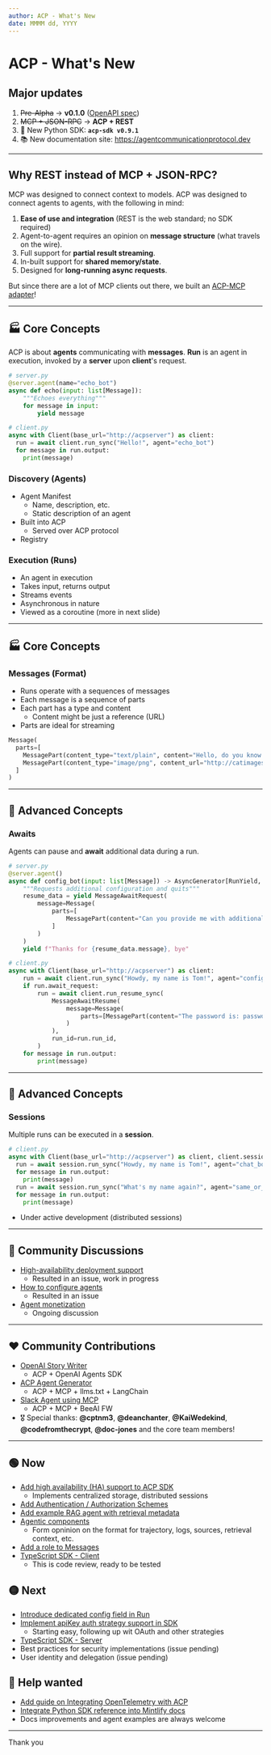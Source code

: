 ```yaml
---
author: ACP - What's New
date: MMMM dd, YYYY
---
```


# ACP - What's New

## Major updates

1. ~~Pre-Alpha~~ -> **v0.1.0** ([OpenAPI spec](https://github.com/i-am-bee/acp/blob/main/docs/spec/openapi.yaml))
1. ~~MCP + JSON-RPC~~ -> **ACP + REST**
1. 🐍 New Python SDK: **`acp-sdk v0.9.1`**
1. 📚 New documentation site: https://agentcommunicationprotocol.dev

---

## Why REST instead of MCP + JSON-RPC?

MCP was designed to connect context to models. ACP was designed to connect agents to agents, with the following in mind:

1. **Ease of use and integration** (REST is the web standard; no SDK required)
1. Agent-to-agent requires an opinion on **message structure** (what travels on the wire).
1. Full support for **partial result streaming**.
1. In-built support for **shared memory/state**.
1. Designed for **long-running async requests**.

But since there are a lot of MCP clients out there, we built an [ACP-MCP adapter](https://github.com/i-am-bee/acp-mcp)!

---

## 🏭 Core Concepts

ACP is about **agents** communicating with **messages**. **Run** is an agent in execution, invoked by a **server** upon **client**'s request.

```python
# server.py
@server.agent(name="echo_bot")
async def echo(input: list[Message]):
    """Echoes everything"""
    for message in input:
        yield message

# client.py
async with Client(base_url="http://acpserver") as client:
  run = await client.run_sync("Hello!", agent="echo_bot")
  for message in run.output:
    print(message)
```

### Discovery (Agents)
  - Agent Manifest
     - Name, description, etc. 
     - Static description of an agent
  - Built into ACP
     - Served over ACP protocol
  - Registry

### Execution (Runs)
  - An agent in execution
  - Takes input, returns output
  - Streams events
  - Asynchronous in nature
  - Viewed as a coroutine (more in next slide)

---

## 🏭 Core Concepts

### Messages (Format)
  - Runs operate with a sequences of messages
  - Each message is a sequence of parts
  - Each part has a type and content
    - Content might be just a reference (URL)
  - Parts are ideal for streaming

```python
Message(
  parts=[
    MessagePart(content_type="text/plain", content="Hello, do you know this cat?"),
    MessagePart(content_type="image/png", content_url="http://catimages/cat.png"),
  ]
)
```

---

## 🚀 Advanced Concepts

### Awaits

Agents can pause and **await** additional data during a run.

```python
# server.py
@server.agent()
async def config_bot(input: list[Message]) -> AsyncGenerator[RunYield, RunYieldResume]:
    """Requests additional configuration and quits"""
    resume_data = yield MessageAwaitRequest(
        message=Message(
            parts=[
                MessagePart(content="Can you provide me with additional configuration?")
            ]
        )
    )
    yield f"Thanks for {resume_data.message}, bye"

# client.py
async with Client(base_url="http://acpserver") as client:
    run = await client.run_sync("Howdy, my name is Tom!", agent="config_bot")
    if run.await_request:
        run = await client.run_resume_sync(
            MessageAwaitResume(
                message=Message(
                    parts=[MessagePart(content="The password is: password")]
                )
            ),
            run_id=run.run_id,
        )
    for message in run.output:
        print(message)
```

---

## 🚀 Advanced Concepts

### Sessions

Multiple runs can be executed in a **session**.

```python
# client.py
async with Client(base_url="http://acpserver") as client, client.session() as session:
  run = await session.run_sync("Howdy, my name is Tom!", agent="chat_bot")
  for message in run.output:
    print(message)
  run = await session.run_sync("What's my name again?", agent="same_or_another_chat_bot")
  for message in run.output:
    print(message)
```

- Under active development (distributed sessions)

---

## 💬 Community Discussions

- [High-availability deployment support](https://github.com/i-am-bee/acp/discussions/130)
  - Resulted in an issue, work in progress
- [How to configure agents](https://github.com/i-am-bee/acp/discussions/66)
  - Resulted in an issue
- [Agent monetization](https://github.com/i-am-bee/acp/discussions/119)
  - Ongoing discussion

---

## ❤️  Community Contributions

- [OpenAI Story Writer](https://github.com/i-am-bee/acp/tree/main/examples/python/openai-story-writer)
  - ACP + OpenAI Agents SDK
- [ACP Agent Generator](https://github.com/i-am-bee/acp/tree/main/examples/python/acp-agent-generator)
  - ACP + MCP + llms.txt + LangChain
- [Slack Agent using MCP](https://github.com/i-am-bee/acp/tree/main/examples/python/beeai-slack-mcp)
  - ACP + MCP + BeeAI FW
- 🎖️ Special thanks: **@cptnm3**, **@deanchanter**, **@KaiWedekind**, **@codefromthecrypt**, **@doc-jones** and the core team members!

---

## 🟢 Now

- [Add high availability (HA) support to ACP SDK](https://github.com/i-am-bee/acp/issues/143)
  - Implements centralized storage, distributed sessions
- [Add Authentication / Authorization Schemes](https://github.com/i-am-bee/acp/issues/137)
- [Add example RAG agent with retrieval metadata](https://github.com/i-am-bee/acp/issues/72)
- [Agentic components](https://github.com/i-am-bee/acp/issues/7)
  - Form opninion on the format for trajectory, logs, sources, retrieval context, etc.
- [Add a role to Messages](https://github.com/i-am-bee/acp/issues/141)
- [TypeScript SDK - Client](https://github.com/i-am-bee/acp/issues/111)
  - This is code review, ready to be tested

## 🟡 Next

- [Introduce dedicated config field in Run](https://github.com/i-am-bee/acp/issues/148)
- [Implement apiKey auth strategy support in SDK](https://github.com/i-am-bee/acp/issues/140)
  - Starting easy, following up wit OAuth and other strategies
- [TypeScript SDK - Server](https://github.com/i-am-bee/acp/issues/112)
- Best practices for security implementations (issue pending)
- User identity and delegation (issue pending)

## 🤝 Help wanted

- [Add guide on Integrating OpenTelemetry with ACP](https://github.com/i-am-bee/acp/issues/150)
- [Integrate Python SDK reference into Mintlify docs](https://github.com/i-am-bee/acp/issues/149)
- Docs improvements and agent examples are always welcome

---

Thank you